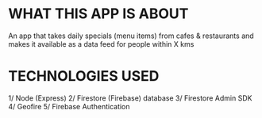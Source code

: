 # WHAT THIS APP IS ABOUT
An app that takes daily specials (menu items) from cafes & restaurants and makes it available as a data feed for people within X kms


# TECHNOLOGIES USED
1/ Node (Express)
2/ Firestore (Firebase) database
3/ Firestore Admin SDK
4/ Geofire
5/ Firebase Authentication

